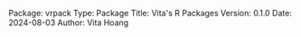 <!---
#                               _    
#  __   ___ __ _ __   __ _  ___| | __
#  \ \ / / '__| '_ \ / _` |/ __| |/ /
#   \ V /| |  | |_) | (_| | (__|   < 
#    \_/ |_|  | .__/ \__,_|\___|_|\_\
#             |_|                    
-->
Package: vrpack
Type: Package
Title: Vita's R Packages
Version: 0.1.0
Date: 2024-08-03
Author: Vita Hoang
